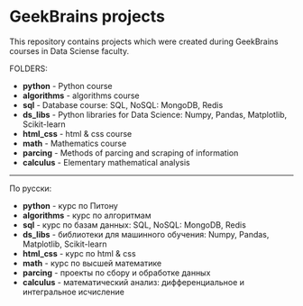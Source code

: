 # GeekBrains projects

This repository contains projects which were created during GeekBrains courses in Data Sciense faculty.

FOLDERS:

- **python** - Python course
- **algorithms** - algorithms course
- **sql** - Database course: SQL, NoSQL: MongoDB, Redis
- **ds_libs** - Python libraries for Data Science: Numpy, Pandas, Matplotlib, Scikit-learn
- **html_css** - html & css course
- **math** - Mathematics course
- **parcing** - Methods of parcing and scraping of information
- **calculus** - Elementary mathematical analysis

---------------------------------------

По русски:

- **python** - курс по Питону
- **algorithms** - курс по алгоритмам
- **sql** - курс по базам данных: SQL, NoSQL: MongoDB, Redis
- **ds_libs** - библиотеки для машинного обучения: Numpy, Pandas, Matplotlib, Scikit-learn
- **html_css** - курс по html & css
- **math** - курс по высшей математике
- **parcing** - проекты по сбору и обработке данных  
- **calculus** - математический анализ: дифференциальное и интегральное исчисление